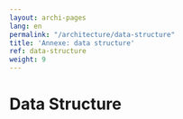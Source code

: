 ```yaml
---
layout: archi-pages
lang: en
permalink: "/architecture/data-structure"
title: 'Annexe: data structure'
ref: data-structure
weight: 9
---
```


# Data Structure
